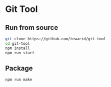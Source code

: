 # Git Tool

## Run from source

```bash
git clone https://github.com/tewarid/git-tool
cd git-tool
npm install
npm run start
```

## Package

```bash
npm run make
```
